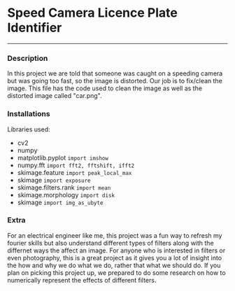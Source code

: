 # Speed Camera Licence Plate Identifier
___
 
 ### Description
In this project we are told that someone was caught on a speeding camera but was going too fast, so the image is distorted. Our job is to fix/clean the image. This file has the code used to clean the image as well as the distorted image called "car.png". 

### Installations
Libraries used:
- cv2
- numpy
- matplotlib.pyplot
`import imshow` 
- numpy.fft
`import fft2, fftshift, ifft2`
- skimage.feature
`import peak_local_max`
- skimage
`import exposure`
- skimage.filters.rank
`import mean`
- skimage.morphology
`import disk`
- skimage
`import img_as_ubyte`

### Extra
For an electrical engineer like me, this project was a fun way to refresh my fourier skills but also understand different types of filters along with the differnet ways the affect an image. For anyone who is interested in filters or even photography, this is a great project as it gives you a lot of insight into the how and why we do what we do, rather that what we should do. If you plan on picking this project up, we prepared to do some research on how to numerically represent the effects of different filters. 